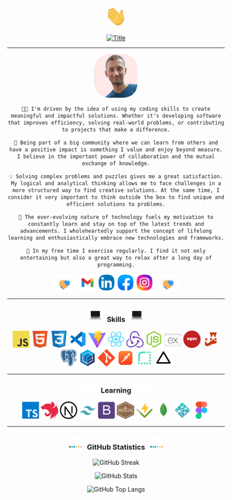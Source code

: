 <div align="center">

<a href="https://github.com/BenjaMura"><img src="images/Wave.gif" alt="Wave" width="50" title="Welcome!"/></a>

<a href="https://github.com/BenjaMura"><img src="https://readme-typing-svg.herokuapp.com?font=Murecho&size=32&center=true&pause=1000&width=435&lines=Hi!+I'm+Benjamin;Full+Stack+Web+Developer" alt="Title" title="Hi, there!"/></a>

---

<a href="https://github.com/BenjaMura"><img src="images/BenjaMura.png" alt="BenjaMura" width="100" title="BenjaMura"/></a>

```
👨‍💻 I'm driven by the idea of using my coding skills to create meaningful and impactful solutions. Whether it's developing software that improves efficiency, solving real-world problems, or contributing to projects that make a difference.
```
```
🤝 Being part of a big community where we can learn from others and have a positive impact is something I value and enjoy beyond measure. I believe in the important power of collaboration and the mutual exchange of knowledge.
```
```
💡 Solving complex problems and puzzles gives me a great satisfaction. My logical and analytical thinking allows me to face challenges in a more structured way to find creative solutions. At the same time, I consider it very important to think outside the box to find unique and efficient solutions to problems.
```
```
🚀 The ever-evolving nature of technology fuels my motivation to constantly learn and stay on top of the latest trends and advancements. I wholeheartedly support the concept of lifelong learning and enthusiastically embrace new technologies and frameworks.
```
```
🏃 In my free time I exercise regularly. I find it not only entertaining but also a great way to relax after a long day of programming.
```

<a href="https://github.com/BenjaMura"><img src="images/Handshake.gif" alt="Handshake" height="40" width="60" title="Let's connect!"/></a>
<a href="mailto:benjaminmuratore1@gmail.com"><img src="images/Gmail.png" alt="Gmail" height="40" width="40" title="Gmail"/></a>
<a href="https://www.linkedin.com/in/benjamín-muratore-8a5928192"><img src="images/Linkedin.png" alt="Linkedin" height="40" width="40" title="Linkedin"/></a>
<a href="https://www.facebook.com/benjamin.muratore"><img src="images/Facebook.png" alt="Facebook" height="40" width="40" title="Facebook"/></a>
<a href="https://www.instagram.com/benjaminmuratore"><img src="images/Instagram.png" alt="Instagram" height="40" width="40" title="Instagram"/></a>
<a href="https://github.com/BenjaMura"><img src="images/Handshake.gif" alt="Handshake" height="40" width="60" title="You know where to find me!"/></a>

---

<h3> <a href="https://github.com/BenjaMura"><img src="images/Skills.webp" alt="Skills" width="30" title="My stack"></a> &nbsp Skills &nbsp <a href="https://github.com/BenjaMura"><img src="images/Skills.webp" alt="Skills" width="30" title="Take a look"> </h3>



<a href="https://developer.mozilla.org/en-US/docs/Web/JavaScript"><img src="images/Javascript.png" alt="Javascript" title="Javascript" height="40" width="40"></a>
<a href="https://developer.mozilla.org/en-US/docs/Web/HTML"><img src="images/Html.png" alt="HTML" title="HTML" height="40" width="40"></a>
<a href="https://developer.mozilla.org/en-US/docs/Web/CSS"><img src="images/Css.png" alt="CSS" title="CSS" height="40" width="40"></a>
<a href="https://code.visualstudio.com"><img src="images/VisualStudioCode.png" alt="VSCode" title="VSCode" height="40" width="40"></a>
<a href="https://vitejs.dev"><img src="images/Vite.png" alt="Vite" title="Vite" height="40" width="40"></a>
<a href="https://react.dev"><img src="images/React.png" alt="React" title="React" height="40" width="40"></a>
<a href="https://redux.js.org"><img src="images/Redux.png" alt="Redux" title="Redux" height="40" width="40"></a>
<a href="https://nodejs.org"><img src="images/Nodejs.png" alt="Nodejs" title="Nodejs" height="40" width="40"></a>
<a href="https://expressjs.com"><img src="images/Express.png" alt="Express" title="Express" height="40" width="40"></a>
<a href="https://www.npmjs.com"><img src="images/Npm.png" alt="Npm" title="Npm" height="40" width="40"></a>
<a href="https://jestjs.io"><img src="images/Jest.png" alt="Jest" title="Jest" height="40" width="40"></a>
<a href="https://www.postgresql.org"><img src="images/Postgresql.png" alt="Postgresql" title="PostgreSQL" height="40" width="40"></a>
<a href="https://sequelize.org"><img src="images/Sequelize.png" alt="Sequelize" title="Sequelize" height="40" width="40"></a>
<a href="https://git-scm.com"><img src="images/Git.png" alt="Git" title="Git" height="40" width="40"></a>
<a href="https://www.postman.com"><img src="images/Postman.png" alt="Postman" title="Postman" height="40" width="40"></a>
<a href="https://render.com"><img src="images/Render.png" alt="Render" title="Render" height="40" width="40"></a>
<a href="https://vercel.com"><img src="images/Vercel.jpg" alt="Vercel" title="Vercel" height="40" width="40"></a>

---

<h3> <a href="https://github.com/BenjaMura"><img src="images/Loading.gif" alt="Loading" width="40" title="Loading"></a> &nbsp Learning &nbsp <a href="https://github.com/BenjaMura"><img src="images/Loading.gif" alt="Loading" width="40" title="Coming soon!"></a> </h3>

<a href="https://www.typescriptlang.org"><img src="images/Typescript.png" alt="Typescript" title="Typescript" height="40" width="40"></a>
<a href="https://nestjs.com/"><img src="images/Nestjs.png" alt="Nestjs" title="Nestjs" height="40" width="40"></a>
<a href="https://nextjs.org/"><img src="images/Nextjs.jpg" alt="Nextjs" title="Nextjs" height="40" width="40"></a>
<a href="https://tailwindcss.com"><img src="images/Tailwind.png" alt="Tailwind" title="Tailwind" height="40" width="40"></a>
<a href="https://getbootstrap.com"><img src="images/Bootstrap.png" alt="Bootstrap" title="Bootstrap" height="40" width="40"></a>
<a href="https://mochajs.org"><img src="images/Mocha.png" alt="Mocha" title="Mocha" height="40" width="40"></a>
<a href="https://vitest.dev"><img src="images/Vitest.png" alt="Vitest" title="Vitest" height="40" width="40"></a>
<a href="https://www.mongodb.com"><img src="images/Mongo.png" alt="Mongodb" title="Mongodb" height="40" width="40"></a>
<a href="https://www.netlify.com"><img src="images/Netlify.png" alt="Netlify" title="Netlify" height="40" width="40"></a>
<a href="https://www.figma.com/"><img src="images/Figma.png" alt="Figma" title="Figma" height="40" width="40"></a>

---

<h3> <a href="https://github.com/BenjaMura"><img src="images/Bars.webp" alt="Bars" width="30" title="Stats"></a> &nbsp GitHub Statistics &nbsp <a href="https://github.com/BenjaMura"><img src="images/Bars.webp" alt="Bars" width="30" title="Keeping up"></a> </h3>

![GitHub Streak](https://streak-stats.demolab.com?user=BenjaMura&theme=ambient-gradient&hide_border=true&currStreakNum=yellow&border_radius=20&ring=gold&fire=orange&currStreakLabel=gold&card_width=700)

![GitHub Stats](https://github-readme-stats.vercel.app/api?username=BenjaMura&show_icons=true&border_radius=20&hide_border=true&hide_title=true&card_width=300&theme=one_dark_pro)

![GitHub Top Langs](https://github-readme-stats.vercel.app/api/top-langs/?username=BenjaMura&border_radius=20&hide_border=true&card_width=300&layout=compact&theme=one_dark_pro)

</div>
